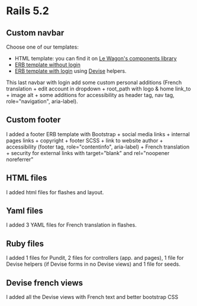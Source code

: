 # Rails 5.2

## Custom navbar

Choose one of our templates:

- HTML template: you can find it on [Le Wagon's components library](http://lewagon.github.io/ui-components/#navbar)
- [ERB template without login](https://github.com/Bertrand-Bichat/awesome-navbars/blob/master/templates/_navbar_wagon_without_login.html.erb)
- [ERB template with login](https://github.com/Bertrand-Bichat/awesome-navbars/blob/master/templates/_navbar_wagon.html.erb) using [Devise](https://github.com/plataformatec/devise) helpers.

This last navbar with login add some custom personal additions (French translation + edit account in dropdown +
root_path with logo & home link_to + image alt + some additions for accessibility as header tag,
nav tag, role="navigation", aria-label).

## Custom footer

I added a footer ERB template with Bootstrap + social media links + internal pages links + copyright +
footer SCSS + link to website author + accessibility (footer tag, role="contentinfo", aria-label) +
French translation + security for external links with target="blank" and rel="noopener noreferrer"

## HTML files

I added html files for flashes and layout.

## Yaml files

I added 3 YAML files for French translation in flashes.

## Ruby files

I added 1 files for Pundit, 2 files for controllers (app. and pages), 1 file for Devise helpers (if Devise forms in no Devise views) and 1 file for seeds.

## Devise french views

I added all the Devise views with French text and better bootstrap CSS
